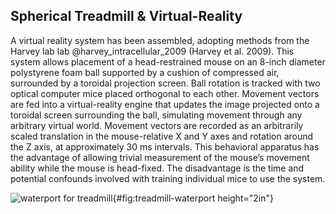 ## Spherical Treadmill & Virtual-Reality

<!-- ## Spherical Treadmill -->

A virtual reality system has been assembled, adopting methods from the Harvey lab lab @harvey_intracellular_2009 (Harvey et al. 2009). This system allows placement of a head-restrained mouse on an 8-inch diameter polystyrene foam ball supported by a cushion of compressed air, surrounded by a toroidal projection screen. Ball rotation is tracked with two optical computer mice placed orthogonal to each other. Movement vectors are fed into a virtual-reality engine that updates the image projected onto a toroidal screen surrounding the ball, simulating movement through any arbitrary virtual world. Movement vectors are recorded as an arbitrarily scaled translation in the mouse-relative X and Y axes and rotation around the Z axis, at approximately 30 ms intervals. This behavioral apparatus has the advantage of allowing trivial measurement of the mouse’s movement ability while the mouse is head-fixed. The disadvantage is the time and potential confounds involved with training individual mice to use the system.

![waterport for treadmill](img/treadmill/treadmill-waterport-headfixed-mouse.jpg){#fig:treadmill-waterport height="2in"}
